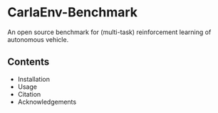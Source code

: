 # CarlaEnv-Benchmark

An open source benchmark for (multi-task) reinforcement learning of autonomous vehicle.


## Contents

- Installation
- Usage
- Citation
- Acknowledgements
